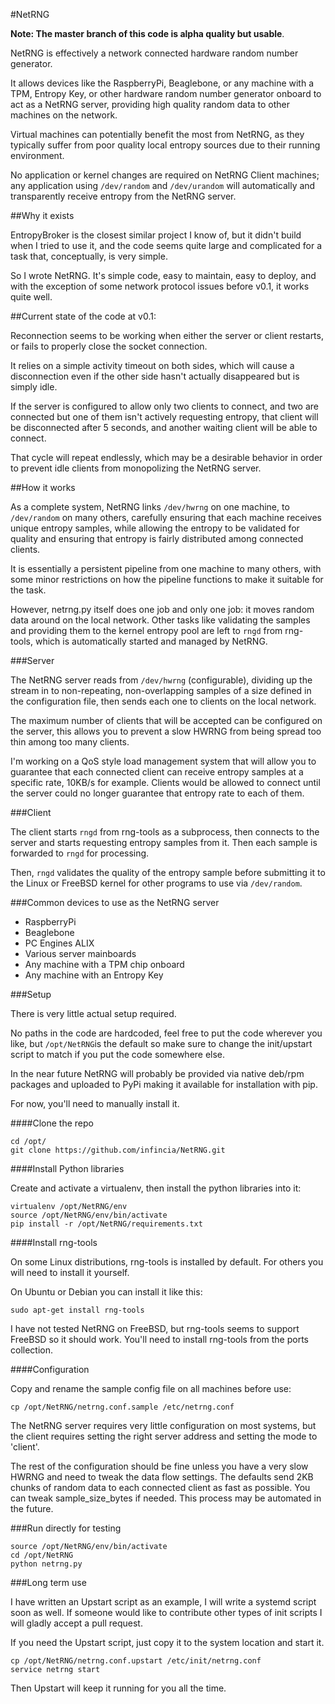 #NetRNG

**Note: The master branch of this code is alpha quality but usable**.

NetRNG is effectively a network connected hardware random number generator. 

It allows devices like the RaspberryPi, Beaglebone, or any machine with a TPM, 
Entropy Key, or other hardware random number generator onboard to act as a NetRNG 
server, providing high quality random data to other machines on the network. 

Virtual machines can potentially benefit the most from NetRNG, as they typically 
suffer from poor quality local entropy sources due to their running environment.

No application or kernel changes are required on NetRNG Client machines; any
application using ``/dev/random`` and ``/dev/urandom`` will automatically and 
transparently receive entropy from the NetRNG server.

##Why it exists

EntropyBroker is the closest similar project I know of, but it didn't build when I
tried to use it, and the code seems quite large and complicated for a task that,
conceptually, is very simple.

So I wrote NetRNG. It's simple code, easy to maintain, easy to deploy, and with 
the exception of some network protocol issues before v0.1, it works quite 
well.

##Current state of the code at v0.1:  

Reconnection seems to be working when either the server or client restarts, or 
fails to properly close the socket connection. 

It relies on a simple activity timeout on both sides, which will cause a disconnection 
even if the other side hasn't actually disappeared but is simply idle. 

If the server is configured to allow only two clients to connect, and two are 
connected but one of them isn't actively requesting entropy, that client will be 
disconnected after 5 seconds, and another waiting client will be able to connect. 

That cycle will repeat endlessly, which may be a desirable behavior in order to 
prevent idle clients from monopolizing the NetRNG server.

##How it works

As a complete system, NetRNG links ``/dev/hwrng`` on one machine, to ``/dev/random``
on many others, carefully ensuring that each machine receives unique entropy samples,
while allowing the entropy to be validated for quality and ensuring that entropy
is fairly distributed among connected clients.

It is essentially a persistent pipeline from one machine to many others, with
some minor restrictions on how the pipeline functions to make it suitable for the 
task.

However, netrng.py itself does one job and only one job: it moves random data 
around on the local network. Other tasks like validating the samples and providing
them to the kernel entropy pool are left to ``rngd`` from rng-tools, which is
automatically started and managed by NetRNG.


###Server

The NetRNG server reads from ``/dev/hwrng`` (configurable), dividing up the stream 
in to non-repeating, non-overlapping samples of a size defined in the configuration
file, then sends each one to clients on the local network.

The maximum number of clients that will be accepted can be configured on the server,
this allows you to prevent a slow HWRNG from being spread too thin among too many
clients. 

I'm working on a QoS style load management system that will allow you to guarantee
that each connected client can receive entropy samples at a specific rate, 10KB/s
for example. Clients would be allowed to connect until the server could no longer
guarantee that entropy rate to each of them.


###Client

The client starts ``rngd`` from rng-tools as a subprocess, then connects to the 
server and starts requesting entropy samples from it. Then each sample is forwarded
to ``rngd`` for processing.

Then, ``rngd`` validates the quality of the entropy sample before submitting it to 
the Linux or FreeBSD kernel for other programs to use via ``/dev/random``.


###Common devices to use as the NetRNG server

* RaspberryPi
* Beaglebone
* PC Engines ALIX
* Various server mainboards
* Any machine with a TPM chip onboard
* Any machine with an Entropy Key


###Setup

There is very little actual setup required. 

No paths in the code are hardcoded, feel free to put the code wherever you
like, but ``/opt/NetRNG``is the default so make sure to change the init/upstart 
script to match if you put the code somewhere else.

In the near future NetRNG will probably be provided via native deb/rpm packages
and uploaded to PyPi making it available for installation with pip.

For now, you'll need to manually install it.

####Clone the repo

    cd /opt/
    git clone https://github.com/infincia/NetRNG.git

####Install Python libraries

Create and activate a virtualenv, then install the python libraries into it:

    virtualenv /opt/NetRNG/env
    source /opt/NetRNG/env/bin/activate
    pip install -r /opt/NetRNG/requirements.txt

####Install rng-tools

On some Linux distributions, rng-tools is installed by default. For others you
will need to install it yourself.

On Ubuntu or Debian you can install it like this:

    sudo apt-get install rng-tools
    
I have not tested NetRNG on FreeBSD, but rng-tools seems to support FreeBSD so
it should work. You'll need to install rng-tools from the ports collection.
    
####Configuration

Copy and rename the sample config file on all machines before use:

    cp /opt/NetRNG/netrng.conf.sample /etc/netrng.conf

The NetRNG server requires very little configuration on most systems, but the 
client requires setting the right server address and setting the mode to 'client'. 

The rest of the configuration should be fine unless you have a very slow HWRNG and 
need to tweak the data flow settings. The defaults send 2KB chunks of random data 
to each connected client as fast as possible. You can tweak sample_size_bytes if 
needed. This process may be automated in the future.


###Run directly for testing

    source /opt/NetRNG/env/bin/activate
    cd /opt/NetRNG
    python netrng.py


###Long term use

I have written an Upstart script as an example, I will write a systemd script
soon as well. If someone would like to contribute other types of init scripts
I will gladly accept a pull request.

If you need the Upstart script, just copy it to the system location and start it.

    cp /opt/NetRNG/netrng.conf.upstart /etc/init/netrng.conf
    service netrng start
    
Then Upstart will keep it running for you all the time.
